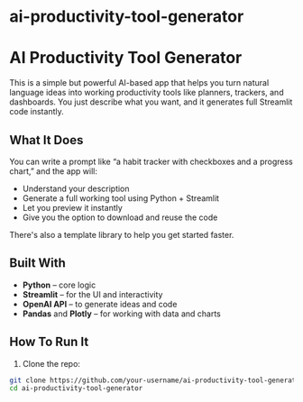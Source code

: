 # ai-productivity-tool-generator
# AI Productivity Tool Generator

This is a simple but powerful AI-based app that helps you turn natural language ideas into working productivity tools like planners, trackers, and dashboards. You just describe what you want, and it generates full Streamlit code instantly.

## What It Does

You can write a prompt like “a habit tracker with checkboxes and a progress chart,” and the app will:
- Understand your description
- Generate a full working tool using Python + Streamlit
- Let you preview it instantly
- Give you the option to download and reuse the code

There's also a template library to help you get started faster.

## Built With

- **Python** – core logic
- **Streamlit** – for the UI and interactivity
- **OpenAI API** – to generate ideas and code
- **Pandas** and **Plotly** – for working with data and charts

## How To Run It

1. Clone the repo:
```bash
git clone https://github.com/your-username/ai-productivity-tool-generator.git
cd ai-productivity-tool-generator
